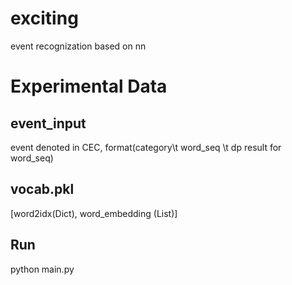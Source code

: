 # exciting
event recognization based on nn
# Experimental Data
## event_input
event denoted in CEC, format(category\t word_seq \t dp result for word_seq)
## vocab.pkl
[word2idx(Dict), word_embedding (List)]
## Run
python main.py
